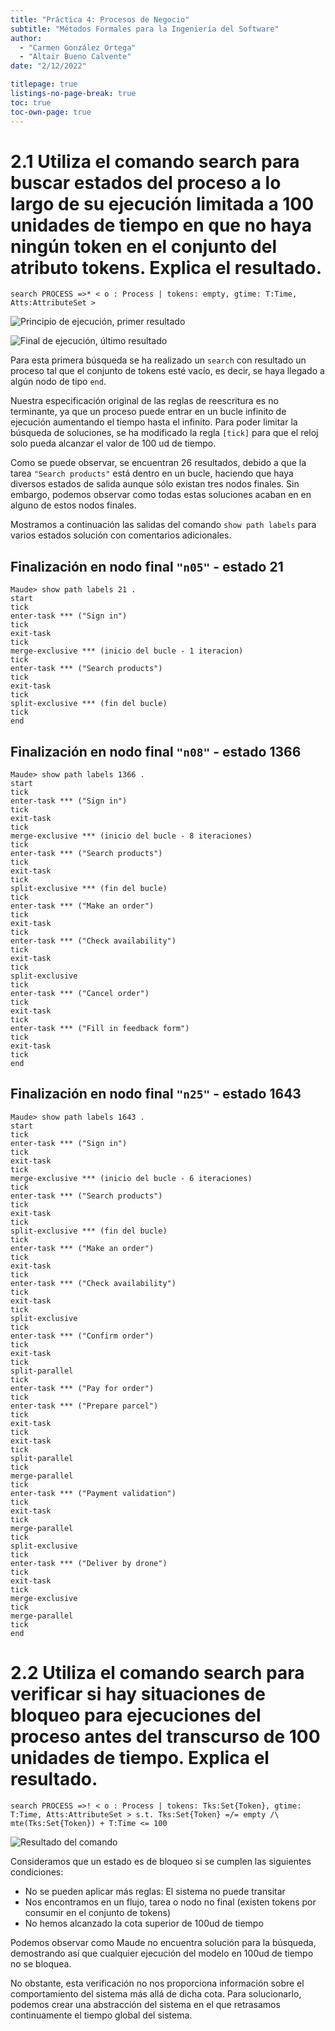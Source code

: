 ```yaml
---
title: "Práctica 4: Procesos de Negocio"
subtitle: "Métodos Formales para la Ingeniería del Software"
author:
  - "Carmen González Ortega"
  - "Altair Bueno Calvente"
date: "2/12/2022"

titlepage: true
listings-no-page-break: true
toc: true
toc-own-page: true
---
```


# 2.1 Utiliza el comando search para buscar estados del proceso a lo largo de su ejecución limitada a 100 unidades de tiempo en que no haya ningún token en el conjunto del atributo tokens. Explica el resultado.

`search PROCESS =>* < o : Process | tokens: empty, gtime: T:Time, Atts:AttributeSet >`

![Principio de ejecución, primer resultado](source/2_1_1.PNG)

![Final de ejecución, último resultado](source/2_1_2.PNG)

Para esta primera búsqueda se ha realizado un `search` con resultado un proceso
tal que el conjunto de tokens esté vacío, es decir, se haya llegado a algún nodo
de tipo `end`.

Nuestra especificación original de las reglas de reescritura es no terminante,
ya que un proceso puede entrar en un bucle infinito de ejecución aumentando el
tiempo hasta el infinito. Para poder limitar la búsqueda de soluciones, se ha
modificado la regla `[tick]` para que el reloj solo pueda alcanzar el valor de
100 ud de tiempo.

Como se puede observar, se encuentran 26 resultados, debido a que la tarea
`"Search products"` está dentro en un bucle, haciendo que haya diversos estados
de salida aunque sólo existan tres nodos finales. Sin embargo, podemos observar
como todas estas soluciones acaban en en alguno de estos nodos finales.

Mostramos a continuación las salidas del comando `show path labels` para varios
estados solución con comentarios adicionales.

## Finalización en nodo final `"n05"` - estado 21

```
Maude> show path labels 21 .
start
tick
enter-task *** ("Sign in")
tick
exit-task
tick
merge-exclusive *** (inicio del bucle - 1 iteracion)
tick
enter-task *** ("Search products")
tick
exit-task
tick
split-exclusive *** (fin del bucle)
tick
end
```

## Finalización en nodo final `"n08"` - estado 1366

```
Maude> show path labels 1366 .
start
tick
enter-task *** ("Sign in")
tick
exit-task
tick
merge-exclusive *** (inicio del bucle - 8 iteraciones)
tick
enter-task *** ("Search products")
tick
exit-task
tick
split-exclusive *** (fin del bucle)
tick
enter-task *** ("Make an order")
tick
exit-task
tick
enter-task *** ("Check availability")
tick
exit-task
tick
split-exclusive
tick
enter-task *** ("Cancel order")
tick
exit-task
tick
enter-task *** ("Fill in feedback form")
tick
exit-task
tick
end
```

## Finalización en nodo final `"n25"` - estado 1643

```
Maude> show path labels 1643 .
start
tick
enter-task *** ("Sign in")
tick
exit-task
tick
merge-exclusive *** (inicio del bucle - 6 iteraciones)
tick
enter-task *** ("Search products")
tick
exit-task
tick
split-exclusive *** (fin del bucle)
tick
enter-task *** ("Make an order")
tick
exit-task
tick
enter-task *** ("Check availability")
tick
exit-task
tick
split-exclusive
tick
enter-task *** ("Confirm order")
tick
exit-task
tick
split-parallel
tick
enter-task *** ("Pay for order")
tick
enter-task *** ("Prepare parcel")
tick
exit-task
tick
exit-task
tick
split-parallel
tick
merge-parallel
tick
enter-task *** ("Payment validation")
tick
exit-task
tick
merge-parallel
tick
split-exclusive
tick
enter-task *** ("Deliver by drone")
tick
exit-task
tick
merge-exclusive
tick
merge-parallel
tick
end
```

# 2.2 Utiliza el comando search para verificar si hay situaciones de bloqueo para ejecuciones del proceso antes del transcurso de 100 unidades de tiempo. Explica el resultado.

`search PROCESS =>! < o : Process | tokens: Tks:Set{Token}, gtime: T:Time, Atts:AttributeSet > s.t. Tks:Set{Token} =/= empty /\ mte(Tks:Set{Token}) + T:Time <= 100`

![Resultado del comando](source/2_2.png)

Consideramos que un estado es de bloqueo si se cumplen las siguientes
condiciones:

- No se pueden aplicar más reglas: El sistema no puede transitar
- Nos encontramos en un flujo, tarea o nodo no final (existen tokens por
  consumir en el conjunto de tokens)
- No hemos alcanzado la cota superior de 100ud de tiempo

Podemos observar como Maude no encuentra solución para la búsqueda, demostrando
así que cualquier ejecución del modelo en 100ud de tiempo no se bloquea.

No obstante, esta verificación no nos proporciona información sobre el
comportamiento del sistema más allá de dicha cota. Para solucionarlo, podemos
crear una abstracción del sistema en el que retrasamos continuamente el tiempo
global del sistema.
